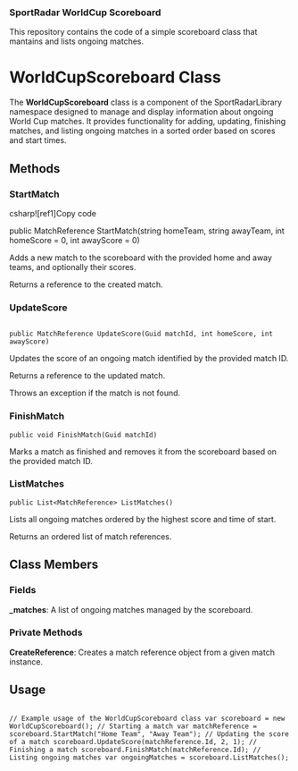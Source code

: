 ﻿### **SportRadar WorldCup Scoreboard**
This repository contains the code of a simple scoreboard class that mantains and lists ongoing matches.

# **WorldCupScoreboard Class**
The **WorldCupScoreboard** class is a component of the SportRadarLibrary namespace designed to manage and display information about ongoing World Cup matches. It provides functionality for adding, updating, finishing matches, and listing ongoing matches in a sorted order based on scores and start times.
## **Methods**
### **StartMatch**
csharp![ref1]Copy code

public MatchReference StartMatch(string homeTeam, string awayTeam, int homeScore = 0, int awayScore = 0) 

Adds a new match to the scoreboard with the provided home and away teams, and optionally their scores.

Returns a reference to the created match.
### **UpdateScore**
```

public MatchReference UpdateScore(Guid matchId, int homeScore, int awayScore) 

```
Updates the score of an ongoing match identified by the provided match ID.

Returns a reference to the updated match.

Throws an exception if the match is not found.
### **FinishMatch**
```
public void FinishMatch(Guid matchId) 
```
Marks a match as finished and removes it from the scoreboard based on the provided match ID.
### **ListMatches**
```
public List<MatchReference> ListMatches() 

```
Lists all ongoing matches ordered by the highest score and time of start.

Returns an ordered list of match references.
## **Class Members**
### **Fields**
**\_matches**: A list of ongoing matches managed by the scoreboard.
### **Private Methods**
**CreateReference**: Creates a match reference object from a given match instance.
## **Usage**
```

// Example usage of the WorldCupScoreboard class var scoreboard = new WorldCupScoreboard(); // Starting a match var matchReference = scoreboard.StartMatch("Home Team", "Away Team"); // Updating the score of a match scoreboard.UpdateScore(matchReference.Id, 2, 1); // Finishing a match scoreboard.FinishMatch(matchReference.Id); // Listing ongoing matches var ongoingMatches = scoreboard.ListMatches();

```
